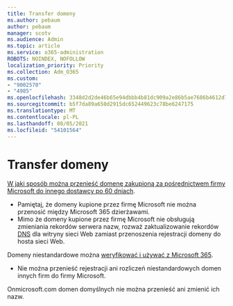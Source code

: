 ```yaml
---
title: Transfer domeny
ms.author: pebaum
author: pebaum
manager: scotv
ms.audience: Admin
ms.topic: article
ms.service: o365-administration
ROBOTS: NOINDEX, NOFOLLOW
localization_priority: Priority
ms.collection: Adm_O365
ms.custom:
- "9002570"
- "4985"
ms.openlocfilehash: 3348d2d2de46b65e94dbbb4b81dc909a2e86b5ae7686b4612d7b1364e7d76a5b
ms.sourcegitcommit: b5f7da89a650d2915dc652449623c78be6247175
ms.translationtype: MT
ms.contentlocale: pl-PL
ms.lasthandoff: 08/05/2021
ms.locfileid: "54101564"
---
```

# <a name="domain-transfers"></a>Transfer domeny

[W jaki sposób można przenieść domenę zakupioną za pośrednictwem firmy Microsoft do innego dostawcy po 60 dniach](https://docs.microsoft.com/microsoft-365/admin/get-help-with-domains/transfer-a-domain-from-microsoft-to-another-host).

- Pamiętaj, że domeny kupione przez firmę Microsoft nie można przenosić między Microsoft 365 dzierżawami.
- Mimo że domeny kupione przez firmę Microsoft nie obsługują zmieniania rekordów serwera nazw, rozważ zaktualizowanie rekordów [DNS](https://docs.microsoft.com/microsoft-365/admin/dns/update-dns-records-to-retain-current-hosting-provider?view=o365-worldwide) dla witryny sieci Web zamiast przenoszenia rejestracji domeny do hosta sieci Web.

Domeny niestandardowe można [weryfikować i używać z Microsoft 365](https://docs.microsoft.com/microsoft-365/admin/setup/add-domain?view=o365-worldwide).

- Nie można przenieść rejestracji ani rozliczeń niestandardowych domen innych firm do firmy Microsoft.

Onmicrosoft.com domen domyślnych nie można przenieść ani zmienić ich nazw.
